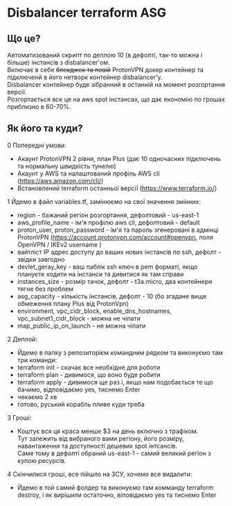 # Disbalancer terraform ASG

## Що це?
Автоматизований скрипт по деплою 10 (в дефолті, так-то можна і більше) інстансів з disbalancer'ом.  
Включає в себе ~~блекджек та повій~~ ProtonVPN докер контейнер та підключенй в його нетворк контейнер disbalancer'у.  
Disbalancer контейнер буде зібранний в останній на момент розгортання версії.  
Розгортається все це на aws spot інстансах, що дає економію по грошах приблизно в 60-70%. 

## Як його та куди?
0 Попередні умови:
- Акаунт ProtonVPN 2 рівня, план Plus (дає 10 одночасних підключень та нормальну швидкість тунелю)
- Акаунт у AWS та налаштований профіль AWS cli (https://aws.amazon.com/cli/)
- Встановлений terraform останньої версії (https://www.terraform.io/)

1 Йдемо в файл variables.tf, замінюємо на свої значення змінних:
- region - бажаний регіон розгортання, дефолтовий - us-east-1
- aws_profile_name - ім'я профілю aws cli, дефолтовий - default
- proton_user, proton_password - ім'я та пароль згенеровані в адмінці ProtonVPN (https://account.protonvpn.com/account#openvpn, поля OpenVPN / IKEv2 username )
- вайтліст IP адрес доступу до ваших нових інстансів по ssh, дефолт - звідки завгодно
- devlet_geray_key - ваш паблік ssh ключ в pem форматі, якщо плануєте ходити на інстанси та дивитися як там справи
- instances_size - розмір тачок, дефолт - t3a.micro, два контейнери тягне без проблем
- asg_capacity - кількість інстансів, дефолт - 10 (бо згадане вище обмеження плану Plus від ProtonVpn)
- environment, vpc_cidr_block, enable_dns_hostnames, vpc_subnet1_cidr_block - можна не чіпати
- map_public_ip_on_launch - не можна чіпати

2 Деплой:
- Йдемо в папку з репозиторієм командним рядком та виконуємо там три команди:
- terraform init - скачає все необхідне для роботи
- terraform plan - дивимося, що воно буде робити
- terraform apply - дивимося ще раз і, якщо нам подобається те що бачимо, відповідаємо yes, тиснемо Enter
- чекаємо 2 хв
- готово, руський корабль пливе куди треба

3 Гроші:
- Коштує вся ця краса менше $3 на день включно з трафіком.  
Тут залежить від вибраного вами регіону, його розміру, навантаження та доступності дешевих spot інтсансів.  
Саме тому в дефолті обраний us-east-1 - самий великий регіон з купою ресурсів.

4 Скінчилися гроші, все пійшло на ЗСУ, хочемо все видалити:
- Йдемо в той самий фолдер та виконуємо там комманду terraform destroy, і як вирішили остаточно, віповідаємо yes та тиснемо Enter
